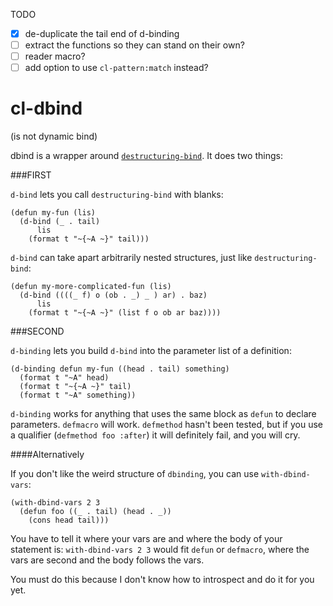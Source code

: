 TODO
- [x] de-duplicate the tail end of d-binding
- [ ] extract the functions so they can stand on their own?
- [ ] reader macro?
- [ ] add option to use `cl-pattern:match` instead?

# cl-dbind
(is not dynamic bind)

dbind is a wrapper around [`destructuring-bind`](http://www.lispworks.com/documentation/HyperSpec/Body/m_destru.htm). It does two things:

###FIRST

`d-bind` lets you call `destructuring-bind` with blanks:

```common-lisp
(defun my-fun (lis)
  (d-bind (_ . tail)
      lis
    (format t "~{~A ~}" tail)))
```
`d-bind` can take apart arbitrarily nested structures, just like `destructuring-bind`:
```common-lisp
(defun my-more-complicated-fun (lis)
  (d-bind ((((_ f) o (ob . _) _ ) ar) . baz)
      lis
    (format t "~{~A ~}" (list f o ob ar baz))))
```

###SECOND

`d-binding` lets you build `d-bind` into the parameter list of a definition:

```common-lisp
(d-binding defun my-fun ((head . tail) something)
  (format t "~A" head)
  (format t "~{~A ~}" tail)
  (format t "~A" something))
```

`d-binding` works for anything that uses the same block as `defun` to declare parameters. `defmacro` will work. `defmethod` hasn't been tested, but if you use a qualifier (`defmethod foo :after`) it will definitely fail, and you will cry.

####Alternatively

If you don't like the weird structure of `dbinding`, you can use `with-dbind-vars`:

```common-lisp
(with-dbind-vars 2 3                   
  (defun foo ((_ . tail) (head . _))   
    (cons head tail)))                
```

You have to tell it where your vars are and where the body of your statement is:
`with-dbind-vars 2 3` would fit `defun` or `defmacro`, where the vars are second and the body follows the vars.

You must do this because I don't know how to introspect and do it for you yet.

